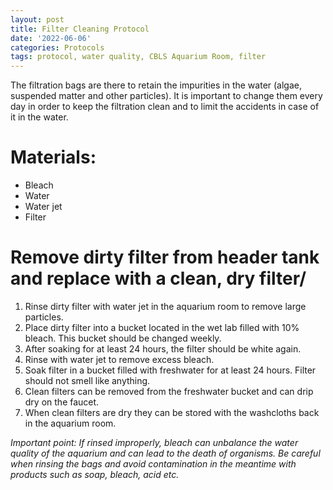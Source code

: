 ```yaml
---
layout: post
title: Filter Cleaning Protocol
date: '2022-06-06'
categories: Protocols
tags: protocol, water quality, CBLS Aquarium Room, filter
---
```



The filtration bags are there to retain the impurities in the water (algae, suspended matter and other particles). It is important to change them every day in order to keep the filtration clean and to limit the accidents in case of it in the water.
# Materials:
- Bleach
- Water
- Water jet
- Filter

# Remove dirty filter from header tank and replace with a clean, dry filter/
1. Rinse dirty filter with water jet in the aquarium room to remove large particles.
2. Place dirty filter into a bucket located in the wet lab filled with 10% bleach. This bucket should be changed weekly.
3. After soaking for at least 24 hours, the filter should be white again.
4. Rinse with water jet to remove excess bleach.
5. Soak filter in a bucket filled with freshwater for at least 24 hours. Filter should not smell like anything.
6. Clean filters can be removed from the freshwater bucket and can drip dry on the faucet.
7. When clean filters are dry they can be stored with the washcloths back in the aquarium room.

*Important point: If rinsed improperly, bleach can unbalance the water quality of the aquarium and can lead to the death of organisms. Be careful when rinsing the bags and avoid contamination in the meantime with products such as soap, bleach, acid etc.*
